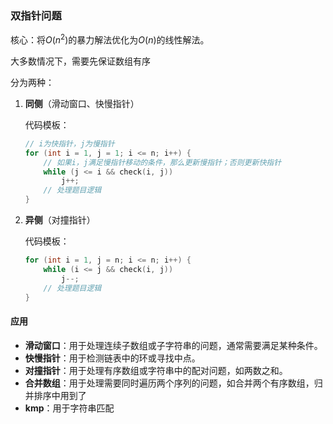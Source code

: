 ### 双指针问题

核心：将$O(n^2)$的暴力解法优化为$O(n)$的线性解法。

大多数情况下，需要先保证数组有序

分为两种：

1. **同侧**（滑动窗口、快慢指针）

	代码模板：

	```c++
	// i为快指针，j为慢指针
	for (int i = 1, j = 1; i <= n; i++) {
	    // 如果i，j满足慢指针移动的条件，那么更新慢指针；否则更新快指针
	    while (j <= i && check(i, j))
	        j++;
	    // 处理题目逻辑
	}
	```
2. **异侧**（对撞指针）

	代码模板：

	```c++
	for (int i = 1, j = n; i <= n; i++) {
	    while (i <= j && check(i, j))
	        j--;
	    // 处理题目逻辑
	}
	```

	

#### 应用
- **滑动窗口**：用于处理连续子数组或子字符串的问题，通常需要满足某种条件。
- **快慢指针**：用于检测链表中的环或寻找中点。
- **对撞指针**：用于处理有序数组或字符串中的配对问题，如两数之和。
- **合并数组**：用于处理需要同时遍历两个序列的问题，如合并两个有序数组，归并排序中用到了
- **kmp**：用于字符串匹配